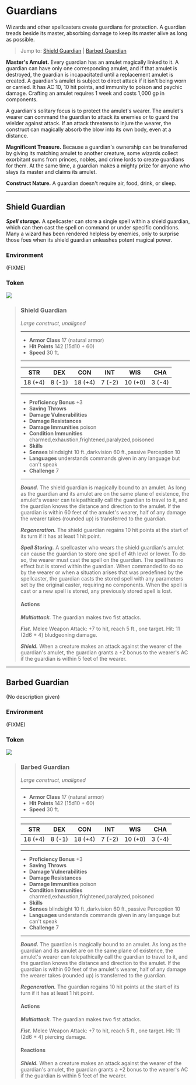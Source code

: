 # Guardians
Wizards and other spellcasters create guardians for protection. A guardian treads beside its master, absorbing damage to keep its master alive as long as possible.

> Jump to: [Shield Guardian](Guardians.md#shield-guardian) | [Barbed Guardian](Guardians.md#barbed-guardian)

**Master's Amulet.** Every guardian has an amulet magically linked to it. A guardian can have only one corresponding amulet, and if that amulet is destroyed, the guardian is incapacitated until a replacement amulet is created. A guardian's amulet is subject to direct attack if it isn't being worn or carried. It has AC 10, 10 hit points, and immunity to poison and psychic damage. Crafting an amulet requires 1 week and costs 1,000 gp in components.

A guardian's solitary focus is to protect the amulet's wearer. The amulet's wearer can command the guardian to attack its enemies or to guard the wielder against attack. If an attack threatens to injure the wearer, the construct can magically absorb the blow into its own body, even at a distance.

**Magnificent Treasure.** Because a guardian's ownership can be transferred by giving its matching amulet to another creature, some wizards collect exorbitant sums from princes, nobles, and crime lords to create guardians for them. At the same time, a guardian makes a mighty prize for anyone who slays its master and claims its amulet.

**Construct Nature.** A guardian doesn't require air, food, drink, or sleep.

---

## Shield Guardian
***Spell storage.*** A spellcaster can store a single spell within a shield guardian, which can then cast the spell on command or under specific conditions. Many a wizard has been rendered helpless by enemies, only to surprise those foes when its shield guardian unleashes potent magical power.

### Environment
(FIXME)

### Token
![](ShieldGuardian-Token.png)

>### Shield Guardian
>*Large construct, unaligned*
>___
>- **Armor Class** 17 (natural armor)
>- **Hit Points** 142 (15d10 + 60)
>- **Speed** 30 ft.
>___
>|**STR**|**DEX**|**CON**|**INT**|**WIS**|**CHA**|
>|:---:|:---:|:---:|:---:|:---:|:---:|
>|18 (+4)|8 (-1)|18 (+4)|7 (-2)|10 (+0)|3 (-4)|
>
>___
>- **Proficiency Bonus** +3
>- **Saving Throws** 
>- **Damage Vulnerabilities** 
>- **Damage Resistances** 
>- **Damage Immunities** poison
>- **Condition Immunities** charmed,exhaustion,frightened,paralyzed,poisoned
>- **Skills** 
>- **Senses** blindsight 10 ft.,darkvision 60 ft.,passive Perception 10
>- **Languages** understands commands given in any language but can't speak
>- **Challenge** 7
>___
>***Bound.*** The shield guardian is magically bound to an amulet. As long as the guardian and its amulet are on the same plane of existence, the amulet's wearer can telepathically call the guardian to travel to it, and the guardian knows the distance and direction to the amulet. If the guardian is within 60 feet of the amulet's wearer, half of any damage the wearer takes (rounded up) is transferred to the guardian.
>
>***Regeneration.*** The shield guardian regains 10 hit points at the start of its turn if it has at least 1 hit point.
>
>***Spell Storing.*** A spellcaster who wears the shield guardian's amulet can cause the guardian to store one spell of 4th level or lower. To do so, the wearer must cast the spell on the guardian. The spell has no effect but is stored within the guardian. When commanded to do so by the wearer or when a situation arises that was predefined by the spellcaster, the guardian casts the stored spell with any parameters set by the original caster, requiring no components. When the spell is cast or a new spell is stored, any previously stored spell is lost.
>
>#### Actions
>***Multiattack.*** The guardian makes two fist attacks.
>
>***Fist.*** Melee Weapon Attack: +7 to hit, reach 5 ft., one target. Hit: 11 (2d6 + 4) bludgeoning damage.
>
>***Shield.*** When a creature makes an attack against the wearer of the guardian's amulet, the guardian grants a +2 bonus to the wearer's AC if the guardian is within 5 feet of the wearer.
>

---

## Barbed Guardian
(No description given)

### Environment
(FIXME)

### Token
![](BarbedGuardian-Token.png)

>### Barbed Guardian
>*Large construct, unaligned*
>___
>- **Armor Class** 17 (natural armor)
>- **Hit Points** 142 (15d10 + 60)
>- **Speed** 30 ft.
>___
>|**STR**|**DEX**|**CON**|**INT**|**WIS**|**CHA**|
>|:---:|:---:|:---:|:---:|:---:|:---:|
>|18 (+4)|8 (-1)|18 (+4)|7 (-2)|10 (+0)|3 (-4)|
>
>___
>- **Proficiency Bonus** +3
>- **Saving Throws** 
>- **Damage Vulnerabilities** 
>- **Damage Resistances** 
>- **Damage Immunities** poison
>- **Condition Immunities** charmed,exhaustion,frightened,paralyzed,poisoned
>- **Skills** 
>- **Senses** blindsight 10 ft.,darkvision 60 ft.,passive Perception 10
>- **Languages** understands commands given in any language but can't speak
>- **Challenge** 7
>___
>***Bound.*** The guardian is magically bound to an amulet. As long as the guardian and its amulet are on the same plane of existence, the amulet's wearer can telepathically call the guardian to travel to it, and the guardian knows the distance and direction to the amulet. If the guardian is within 60 feet of the amulet's wearer, half of any damage the wearer takes (rounded up) is transferred to the guardian.
>
>***Regeneration.*** The guardian regains 10 hit points at the start of its turn if it has at least 1 hit point.
>
>#### Actions
>***Multiattack.*** The guardian makes two fist attacks.
>
>***Fist.*** Melee Weapon Attack: +7 to hit, reach 5 ft., one target. Hit: 11 (2d6 + 4) piercing damage.
>
>#### Reactions
>***Shield.*** When a creature makes an attack against the wearer of the guardian's amulet, the guardian grants a +2 bonus to the wearer's AC if the guardian is within 5 feet of the wearer.
>

